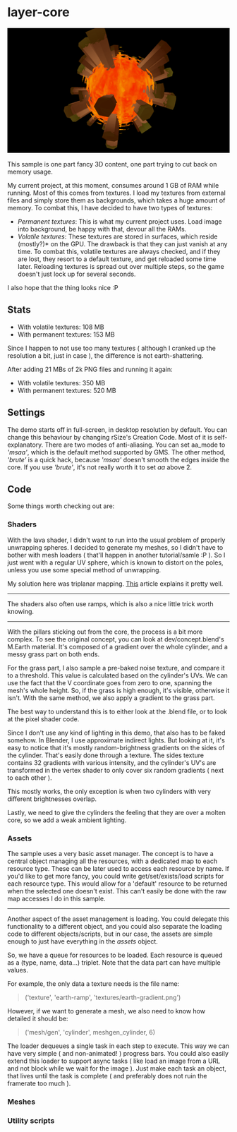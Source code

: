 # layer-core

![Final product](https://raw.githubusercontent.com/elementbound/gms-layer-core/master/dev/final.png)

This sample is one part fancy 3D content, one part trying to cut back on memory usage.

My current project, at this moment, consumes around 1 GB of RAM while running. Most of this comes from textures.
I load my textures from external files and simply store them as backgrounds, which takes a huge amount of memory.
To combat this, I have decided to have two types of textures:
  * _Permanent textures_: This is what my current project uses. Load image into background, be happy with that, devour all the RAMs.
  * _Volatile textures_: These textures are stored in surfaces, which reside (mostly?)* on the GPU.
    The drawback is that they can just vanish at any time. To combat this, volatile textures are always checked, and if they are
    lost, they resort to a default texture, and get reloaded some time later. Reloading textures is spread out over multiple steps,
    so the game doesn't just lock up for several seconds.

I also hope that the thing looks nice :P

## Stats ##

  * With volatile textures: 108 MB
  * With permanent textures: 153 MB

Since I happen to not use too many textures ( although I cranked up the resolution a bit, just in case ), the difference is not
earth-shattering.

After adding 21 MBs of 2k PNG files and running it again:
  * With volatile textures: 350 MB
  * With permanent textures: 520 MB

## Settings ##

The demo starts off in full-screen, in desktop resolution by default. You can change this behaviour by changing rSize's Creation
Code. Most of it is self-explanatory. There are two modes of anti-aliasing. You can set aa_mode to _'msaa'_, which is the default
method supported by GMS. The other method, _'brute'_ is a quick hack, because _'msaa'_ doesn't smooth the edges inside the core.
If you use _'brute'_, it's not really worth it to set _aa_ above 2.

## Code ##

Some things worth checking out are:

### Shaders ###

With the lava shader, I didn't want to run into the usual problem of properly unwrapping spheres. I decided to generate my
meshes, so I didn't have to bother with mesh loaders ( that'll happen in another tutorial/samle :P ). So I just went with
a regular UV sphere, which is known to distort on the poles, unless you use some special method of unwrapping.

My solution here was triplanar mapping. [This](https://gamedevelopment.tutsplus.com/articles/use-tri-planar-texture-mapping-for-better-terrain--gamedev-13821)
article explains it pretty well.

 ---

The shaders also often use ramps, which is also a nice little trick worth knowing.

 ---

With the pillars sticking out from the core, the process is a bit more complex. To see the original concept, you can look
at dev/concept.blend's M.Earth material. It's composed of a gradient over the whole cylinder, and a messy grass part on
both ends.

For the grass part, I also sample a pre-baked noise texture, and compare it to a threshold. This value is calculated based
on the cylinder's UVs. We can use the fact that the V coordinate goes from zero to one, spanning the mesh's whole height.
So, if the grass is high enough, it's visible, otherwise it isn't. With the same method, we also apply a gradient to the
grass part.

The best way to understand this is to either look at the .blend file, or to look at the pixel shader code.

Since I don't use any kind of lighting in this demo, that also has to be faked somehow. In Blender, I use approximate
indirect lights. But looking at it, it's easy to notice that it's mostly random-brightness gradients on the sides of
the cylinder. That's easily done through a texture. The sides texture contains 32 gradients with various intensity,
and the cylinder's UV's are transformed in the vertex shader to only cover six random gradients ( next to each other ).

This mostly works, the only exception is when two cylinders with very different brightnesses overlap.

Lastly, we need to give the cylinders the feeling that they are over a molten core, so we add a weak ambient lighting.

### Assets ###

The sample uses a very basic asset manager. The concept is to have a central object managing all the resources, with
a dedicated map to each resource type. These can be later used to access each resource by name. If you'd like to get
more fancy, you could write get/set/exists/load scripts for each resource type. This would allow for a 'default'
resource to be returned when the selected one doesn't exist. This can't easily be done with the raw map accesses
I do in this sample.

 ---

Another aspect of the asset management is loading. You could delegate this functionality to a different object, and
you could also separate the loading code to different objects/scripts, but in our case, the assets are simple enough
to just have everything in the _assets_ object.

So, we have a queue for resources to be loaded. Each resource is queued as a (type, name, data...) triplet. Note that
the data part can have multiple values.

For example, the only data a texture needs is the file name:
> ('texture', 'earth-ramp', 'textures/earth-gradient.png')

However, if we want to generate a mesh, we also need to know how detailed it should be:
> ('mesh/gen', 'cylinder', meshgen_cylinder, 6)

The loader dequeues a single task in each step to execute. This way we can have very simple ( and non-animated! )
progress bars. You could also easily extend this loader to support async tasks ( like load an image from a URL and
not block while we wait for the image ). Just make each task an object, that lives until the task is complete
( and preferably does not ruin the framerate too much ). 

### Meshes ###

### Utility scripts ###
